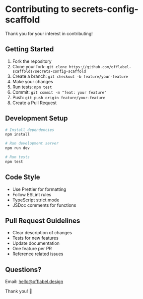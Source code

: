 # Contributing to secrets-config-scaffold

Thank you for your interest in contributing!

## Getting Started

1. Fork the repository
2. Clone your fork: `git clone https://github.com/offlabel-scaffolds/secrets-config-scaffold`
3. Create a branch: `git checkout -b feature/your-feature`
4. Make your changes
5. Run tests: `npm test`
6. Commit: `git commit -m "feat: your feature"`
7. Push: `git push origin feature/your-feature`
8. Create a Pull Request

## Development Setup

```bash
# Install dependencies
npm install

# Run development server
npm run dev

# Run tests
npm test
```

## Code Style

- Use Prettier for formatting
- Follow ESLint rules
- TypeScript strict mode
- JSDoc comments for functions

## Pull Request Guidelines

- Clear description of changes
- Tests for new features
- Update documentation
- One feature per PR
- Reference related issues

## Questions?

Email: hello@offlabel.design

Thank you! 🙏
